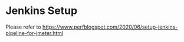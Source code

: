# Jenkins Setup  

Please refer to https://www.perfblogspot.com/2020/06/setup-jenkins-pipeline-for-jmeter.html  